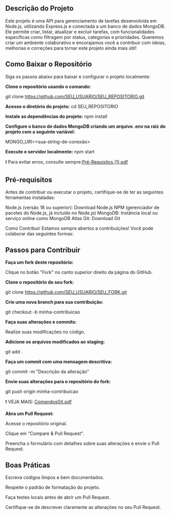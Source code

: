## Descrição do Projeto
Este projeto é uma API para gerenciamento de tarefas desenvolvida em Node.js, utilizando Express.js e conectada a um banco de dados MongoDB. Ele permite criar, listar, atualizar e excluir tarefas, com funcionalidades específicas como filtragem por status, categorias e prioridades.
Queremos criar um ambiente colaborativo e encorajamos você a contribuir com ideias, melhorias e correções para tornar este projeto ainda mais útil!

## Como Baixar o Repositório
Siga os passos abaixo para baixar e configurar o projeto localmente:

**Clone o repositório usando o comando:**

git clone https://github.com/SEU_USUARIO/SEU_REPOSITORIO.git

**Acesse o diretório do projeto:**
cd SEU_REPOSITORIO

**Instale as dependências do projeto:**
npm install

**Configure o banco de dados MongoDB criando um arquivo .env na raiz do projeto com a seguinte variável:**

MONGO_URI=<sua-string-de-conexão>

**Execute o servidor localmente:**
npm start

❗ Para evitar erros, consulte sempre:[Pré-Requisitos (1).pdf](https://github.com/user-attachments/files/17969850/Pre-Requisitos.1.pdf)


## Pré-requisitos
Antes de contribuir ou executar o projeto, certifique-se de ter as seguintes ferramentas instaladas:

Node.js (versão 18 ou superior): Download Node.js
NPM (gerenciador de pacotes do Node.js, já incluído no Node.js)
MongoDB: Instância local ou serviço online como MongoDB Atlas
Git: Download Git

Como Contribuir
Estamos sempre abertos a contribuições! Você pode colaborar das seguintes formas:

## Passos para Contribuir
**Faça um fork deste repositório:**

Clique no botão "Fork" no canto superior direito da página do GitHub.

**Clone o repositório do seu fork:**

git clone https://github.com/SEU_USUARIO/SEU_FORK.git

**Crie uma nova branch para sua contribuição:**

git checkout -b minha-contribuicao

**Faça suas alterações e commits:**

Realize suas modificações no código.

**Adicione os arquivos modificados ao staging:**


git add .

**Faça um commit com uma mensagem descritiva:**


git commit -m "Descrição da alteração"


**Envie suas alterações para o repositório do fork:**


git push origin minha-contribuicao

❗ VEJA MAIS: [ComandosGit.pdf](https://github.com/user-attachments/files/17970466/ComandosGit.pdf)


**Abra um Pull Request:**

Acesse o repositório original.

Clique em "Compare & Pull Request".

Preencha o formulário com detalhes sobre suas alterações e envie o Pull Request.


## Boas Práticas
Escreva códigos limpos e bem documentados.

Respeite o padrão de formatação do projeto.

Faça testes locais antes de abrir um Pull Request.

Certifique-se de descrever claramente as alterações no seu Pull Request.
